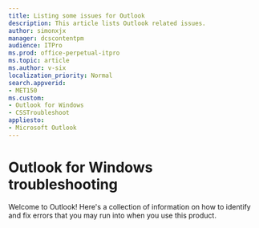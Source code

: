 ```yaml
---
title: Listing some issues for Outlook
description: This article lists Outlook related issues.
author: simonxjx
manager: dcscontentpm
audience: ITPro
ms.prod: office-perpetual-itpro
ms.topic: article
ms.author: v-six
localization_priority: Normal
search.appverid: 
- MET150
ms.custom: 
- Outlook for Windows
- CSSTroubleshoot
appliesto: 
- Microsoft Outlook
---
```


# Outlook for Windows troubleshooting

Welcome to Outlook! Here's a collection of information on how to identify and fix errors that you may run into when you use this product.
